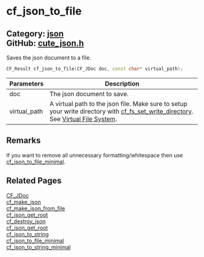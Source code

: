 [//]: # (This file is automatically generated by Cute Framework's docs parser.)
[//]: # (Do not edit this file by hand!)
[//]: # (See: https://github.com/RandyGaul/cute_framework/blob/master/samples/docs_parser.cpp)
[](../header.md ':include')

# cf_json_to_file

Category: [json](/api_reference?id=json)  
GitHub: [cute_json.h](https://github.com/RandyGaul/cute_framework/blob/master/include/cute_json.h)  
---

Saves the json document to a file.

```cpp
CF_Result cf_json_to_file(CF_JDoc doc, const char* virtual_path);
```

Parameters | Description
--- | ---
doc | The json document to save.
virtual_path | A virtual path to the json file. Make sure to setup your write directory with [cf_fs_set_write_directory](/file/cf_fs_set_write_directory.md). See [Virtual File System](https://randygaul.github.io/cute_framework/#/topics/virtual_file_system).

## Remarks

If you want to remove all unnecessary formatting/whitespace then use [cf_json_to_file_minimal](/json/cf_json_to_file_minimal.md).

## Related Pages

[CF_JDoc](/json/cf_jdoc.md)  
[cf_make_json](/json/cf_make_json.md)  
[cf_make_json_from_file](/json/cf_make_json_from_file.md)  
[cf_json_get_root](/json/cf_json_get_root.md)  
[cf_destroy_json](/json/cf_destroy_json.md)  
[cf_json_get_root](/json/cf_json_get_root.md)  
[cf_json_to_string](/json/cf_json_to_string.md)  
[cf_json_to_file_minimal](/json/cf_json_to_file_minimal.md)  
[cf_json_to_string_minimal](/json/cf_json_to_string_minimal.md)  
